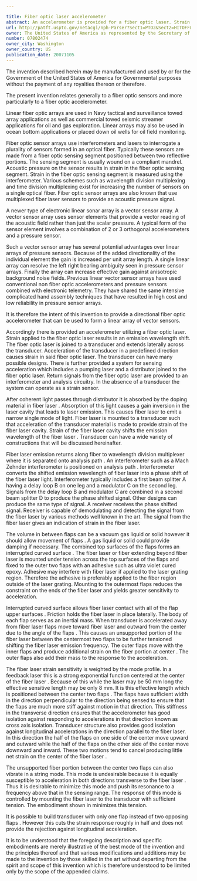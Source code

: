 ```yaml
---

title: Fiber optic laser accelerometer
abstract: An accelerometer is provided for a fiber optic laser. Strain applied to the fiber optic laser results in an emission wavelength shift. The fiber optic laser is joined to a transducer and extends laterally across said transducer. Acceleration of the transducer in a predefined direction causes strain in said fiber optic laser. The transducer can have many possible designs. There is further provided a system for sensing acceleration which includes a pumping laser and a distributor joined to the fiber optic laser. Return signals from the fiber optic laser are provided to an interferometer and analysis circuitry. In the absence of a transducer, the system can operate as a strain sensor.
url: http://patft.uspto.gov/netacgi/nph-Parser?Sect1=PTO2&Sect2=HITOFF&p=1&u=%2Fnetahtml%2FPTO%2Fsearch-adv.htm&r=1&f=G&l=50&d=PALL&S1=07802474&OS=07802474&RS=07802474
owner: The United States of America as represented by the Secretary of the Navy
number: 07802474
owner_city: Washington
owner_country: US
publication_date: 20071105
---
```

The invention described herein may be manufactured and used by or for the Government of the United States of America for Governmental purposes without the payment of any royalties thereon or therefore.

The present invention relates generally to a fiber optic sensors and more particularly to a fiber optic accelerometer.

Linear fiber optic arrays are used in Navy tactical and surveillance towed array applications as well as commercial towed seismic streamer applications for oil and gas exploration. Linear arrays may also be used in ocean bottom applications or placed down oil wells for oil field monitoring.

Fiber optic sensor arrays use interferometers and lasers to interrogate a plurality of sensors formed in an optical fiber. Typically these sensors are made from a fiber optic sensing segment positioned between two reflective portions. The sensing segment is usually wound on a compliant mandrel. Acoustic pressure on the sensor results in strain in the fiber optic sensing segment. Strain in the fiber optic sensing segment is measured using the interferometer. Various schemes such as wavelength division multiplexing and time division multiplexing exist for increasing the number of sensors on a single optical fiber. Fiber optic sensor arrays are also known that use multiplexed fiber laser sensors to provide an acoustic pressure signal.

A newer type of electronic linear sonar array is a vector sensor array. A vector sensor array uses sensor elements that provide a vector reading of the acoustic field rather than just the scalar pressure. A typical form of the sensor element involves a combination of 2 or 3 orthogonal accelerometers and a pressure sensor.

Such a vector sensor array has several potential advantages over linear arrays of pressure sensors. Because of the added directionality of the individual element the gain is increased per unit array length. A single linear array can resolve the left right bearing ambiguity seen in pressure sensor arrays. Finally the array can increase effective gain against anisotropic background noise fields. Previous linear vector sensor arrays have used conventional non fiber optic accelerometers and pressure sensors combined with electronic telemetry. They have shared the same intensive complicated hand assembly techniques that have resulted in high cost and low reliability in pressure sensor arrays.

It is therefore the intent of this invention to provide a directional fiber optic accelerometer that can be used to form a linear array of vector sensors.

Accordingly there is provided an accelerometer utilizing a fiber optic laser. Strain applied to the fiber optic laser results in an emission wavelength shift. The fiber optic laser is joined to a transducer and extends laterally across the transducer. Acceleration of the transducer in a predefined direction causes strain in said fiber optic laser. The transducer can have many possible designs. There is further provided a system for sensing acceleration which includes a pumping laser and a distributor joined to the fiber optic laser. Return signals from the fiber optic laser are provided to an interferometer and analysis circuitry. In the absence of a transducer the system can operate as a strain sensor.

After coherent light passes through distributor it is absorbed by the doping material in fiber laser . Absorption of this light causes a gain inversion in the laser cavity that leads to laser emission. This causes fiber laser to emit a narrow single mode of light. Fiber laser is mounted to a transducer such that acceleration of the transducer material is made to provide strain of the fiber laser cavity. Strain of the fiber laser cavity shifts the emission wavelength of the fiber laser . Transducer can have a wide variety of constructions that will be discussed hereinafter.

Fiber laser emission returns along fiber to wavelength division multiplexer where it is separated onto analysis path . An interferometer such as a Mach Zehnder interferometer is positioned on analysis path . Interferometer converts the shifted emission wavelength of fiber laser into a phase shift of the fiber laser light. Interferometer typically includes a first beam splitter A having a delay loop B on one leg and a modulator C on the second leg. Signals from the delay loop B and modulator C are combined in a second beam splitter D to produce the phase shifted signal. Other designs can produce the same type of signal. A receiver receives the phase shifted signal. Receiver is capable of demodulating and detecting the signal from the fiber laser by various methods well known in the art. The signal from the fiber laser gives an indication of strain in the fiber laser.

The volume in between flaps can be a vacuum gas liquid or solid however it should allow movement of flaps . A gas liquid or solid could provide damping if necessary. The combined top surfaces of the flaps forms an interrupted curved surface . The fiber laser or fiber extending beyond fiber laser is mounted under tension across the top surfaces of the flaps and fixed to the outer two flaps with an adhesive such as ultra violet cured epoxy. Adhesive may interfere with fiber laser if applied to the laser grating region. Therefore the adhesive is preferably applied to the fiber region outside of the laser grating. Mounting to the outermost flaps reduces the constraint on the ends of the fiber laser and yields greater sensitivity to acceleration.

Interrupted curved surface allows fiber laser contact with all of the flap upper surfaces . Friction holds the fiber laser in place laterally. The body of each flap serves as an inertial mass. When transducer is accelerated away from fiber laser flaps move toward fiber laser and outward from the center due to the angle of the flaps . This causes an unsupported portion of the fiber laser between the centermost two flaps to be further tensioned shifting the fiber laser emission frequency. The outer flaps move with the inner flaps and produce additional strain on the fiber portion at center . The outer flaps also add their mass to the response to the acceleration.

The fiber laser strain sensitivity is weighted by the mode profile. In a feedback laser this is a strong exponential function centered at the center of the fiber laser . Because of this while the laser may be 50 mm long the effective sensitive length may be only 8 mm. It is this effective length which is positioned between the center two flaps . The flaps have sufficient width in the direction perpendicular to the direction being sensed to ensure that the flaps are much more stiff against motion in that direction. This stiffness in the transverse direction ensures that the accelerometer has good isolation against responding to accelerations in that direction known as cross axis isolation. Transducer structure also provides good isolation against longitudinal accelerations in the direction parallel to the fiber laser. In this direction the half of the flaps on one side of the center move upward and outward while the half of the flaps on the other side of the center move downward and inward. These two motions tend to cancel producing little net strain on the center of the fiber laser .

The unsupported fiber portion between the center two flaps can also vibrate in a string mode. This mode is undesirable because it is equally susceptible to acceleration in both directions transverse to the fiber laser . Thus it is desirable to minimize this mode and push its resonance to a frequency above that in the sensing range. The response of this mode is controlled by mounting the fiber laser to the transducer with sufficient tension. The embodiment shown in minimizes this tension.

It is possible to build transducer with only one flap instead of two opposing flaps . However this cuts the strain response roughly in half and does not provide the rejection against longitudinal acceleration.

It is to be understood that the foregoing description and specific embodiments are merely illustrative of the best mode of the invention and the principles thereof and that various modifications and additions may be made to the invention by those skilled in the art without departing from the spirit and scope of this invention which is therefore understood to be limited only by the scope of the appended claims.

